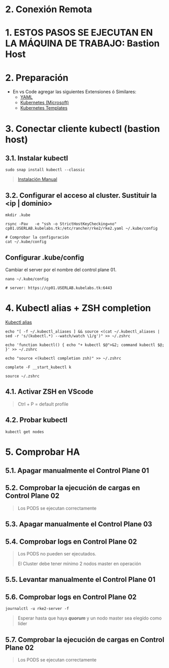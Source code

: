 # 2. Conexión Remota <!-- omit in TOC -->


# 1. ESTOS PASOS SE EJECUTAN EN LA MÁQUINA DE TRABAJO: Bastion Host
# 2. Preparación
- En vs Code agregar las siguientes Extensiones ó Similares:
  - [YAML](https://marketplace.visualstudio.com/items?itemName=redhat.vscode-yaml)
  - [Kubernetes (Microsoft)](https://marketplace.visualstudio.com/items?itemName=ms-kubernetes-tools.vscode-kubernetes-tools)
  - [Kubernetes Templates](https://marketplace.visualstudio.com/items?itemName=lunuan.kubernetes-templates)


# 3. Conectar cliente kubectl (bastion host)
## 3.1. Instalar kubectl
```vim
sudo snap install kubectl --classic
```
> [Instalación Manual](https://kubernetes.io/docs/tasks/tools/install-kubectl-linux/)

## 3.2. Configurar el acceso al cluster. Sustituir la <ip | dominio>
```vim
mkdir .kube

rsync -Pav   -e "ssh -o StrictHostKeyChecking=no" cp01.USERLAB.kubelabs.tk:/etc/rancher/rke2/rke2.yaml ~/.kube/config

# Comprobar la configuración
cat ~/.kube/config
```

## Configurar .kube/config
Cambiar el server por el nombre del control plane 01.
```
nano ~/.kube/config

# server: https://cp01.USERLAB.kubelabs.tk:6443
```

# 4. Kubectl alias + ZSH completion
[Kubectl alias](https://github.com/ahmetb/kubectl-aliases)
```vim
echo "[ -f ~/.kubectl_aliases ] && source <(cat ~/.kubectl_aliases | sed -r 's/(kubectl.*) --watch/watch \1/g')" >> ~/.zshrc

echo 'function kubectl() { echo "+ kubectl $@">&2; command kubectl $@; }' >> ~/.zshrc

echo "source <(kubectl completion zsh)" >> ~/.zshrc

complete -F __start_kubectl k

source ~/.zshrc
```

## 4.1. Activar ZSH en VScode
> Ctrl + P = default profile


## 4.2. Probar kubectl
```vim
kubectl get nodes
```

# 5. Comprobar HA
## 5.1. Apagar manualmente el Control Plane 01
## 5.2. Comprobar la ejecución de cargas en Control Plane 02
> Los PODS se ejecutan correctamente
## 5.3. Apagar manualmente el Control Plane 03
## 5.4. Comprobar logs en Control Plane 02
> Los PODS no pueden ser ejecutados.
>
> El Cluster debe tener mínimo 2 nodos master en operación
## 5.5. Levantar manualmente el Control Plane 01
## 5.6. Comprobar logs en Control Plane 02
```vim
journalctl -u rke2-server -f
```
> Esperar hasta que haya ***quorum*** y un nodo master sea elegído como líder
## 5.7. Comprobar la ejecución de cargas en Control Plane 02
> Los PODS se ejecutan correctamente


